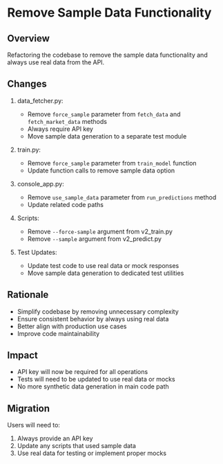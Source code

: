 # Remove Sample Data Functionality

## Overview
Refactoring the codebase to remove the sample data functionality and always use real data from the API.

## Changes
1. data_fetcher.py:
   - Remove `force_sample` parameter from `fetch_data` and `fetch_market_data` methods
   - Always require API key
   - Move sample data generation to a separate test module

2. train.py:
   - Remove `force_sample` parameter from `train_model` function
   - Update function calls to remove sample data option

3. console_app.py:
   - Remove `use_sample_data` parameter from `run_predictions` method
   - Update related code paths

4. Scripts:
   - Remove `--force-sample` argument from v2_train.py
   - Remove `--sample` argument from v2_predict.py

5. Test Updates:
   - Update test code to use real data or mock responses
   - Move sample data generation to dedicated test utilities

## Rationale
- Simplify codebase by removing unnecessary complexity
- Ensure consistent behavior by always using real data
- Better align with production use cases
- Improve code maintainability

## Impact
- API key will now be required for all operations
- Tests will need to be updated to use real data or mocks
- No more synthetic data generation in main code path

## Migration
Users will need to:
1. Always provide an API key
2. Update any scripts that used sample data
3. Use real data for testing or implement proper mocks 